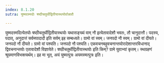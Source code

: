 ```yaml
---
index: 8.1.20
sutra: युष्मदस्मदोः षष्ठीचतुर्थीद्वितीयास्थयोर्वान्नावौ

---
```

युष्मदस्मदित्येतयोः षष्ठीचतुर्थीद्वितीयास्थयोः यथासङ्ख्यं वाम् नौ इत्येतावादेशौ भवतः, तौ चानुदात्तौ। पदस्य, पदात्, अनुदात्तं सर्वमपादादौ इति सर्वम् इह सम्बध्यते। ग्रामो वां स्वम्। जनपदो नौ स्वम्। ग्रामो वां दीयते। जनपदो नौ दीयते। ग्रामो वां पश्यति। जनपदो नौ पश्यति। एकवचनबहुवचनान्तयोरादेशान्तरविधानाद् द्विवचनान्तयोः एतावादेशौ विज्ञायेते। षष्ठीचतुर्थीद्वितीयास्थयोः इति किम्? ग्रामे युवाभ्यां कृतम्। स्थग्रहणं श्रूयमाणविभक्त्यर्थम्। इह मा भूत्, अयं युष्मत्पुत्रः अयमस्मत्पुत्रः इति।
